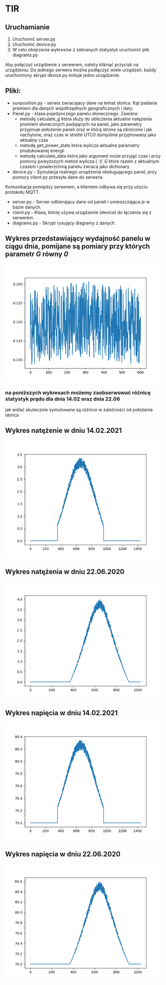 # TIR
## Uruchamianie
1. Uruchomić server.py
2. Uruchomić device.py
3. W celu obejrzenia wykresów z zebranych statystyk uruchomić plik diagrams.py

Aby połączyć urządzenie z serwerem, należy kliknąć przycisk na urządzeniu.
Do jednego serwera można podłączyć wiele urządzeń, 
każdy uruchomiony skrypt device.py imituje jedno urządzenie.

## Pliki:
- sunposition.py - serwis zwracajacy dane na temat słońca. Kąt padania promieni dla danych współrzędnych geograficznych i daty.
- Panel.py - klasa pojedynczego panelu słonecznego. Zawiera:
  - metodę calculate_g która służy do obliczenia aktualne natężenia promieni słonecznych padających na panel, jako parametry przyjmuje położenie paneli oraz w którą strone są obrócone i jak nachylone, oraz czas w strefie UTC0 domyślnie przyjmowany jako aktualny czas 
  - metodę get_power_stats która wylicza aktualne parametry produkowanej energii
  - metodę calculate_data która jako argument może przyjąć czas i przy pomocy powyższych metod wylicza *I, V, G* które razem z aktualnym czasem i powierzchnią panelu zwraca jako dictionary
- device.py - Symulacja realnego urządzenia obsługującego panel, przy pomocy client.py przesyła dane do serwera.

Komunikacja pomiędzy serwerem, a klientem odbywa się przy użyciu protokołu MQTT.

- server.py - Server odbierający dane od paneli i umieszczająca je w bazie danych.
- client.py - Klasa, której używa urządzenie (device) do łączenia się z serwerem.
- diagrams.py - Skrypt rysujący diagramy z danych. 


## Wykres przedstawiający wydajność panelu w ciągu dnia, pomijane są pomiary przy których parametr *G* równy *0*
![efficiency plot](wydajnosc_12_02_2021.png)

### na poniższych wykresach możemy zaobserwować różnicę statystyk prądu dla dnia 14.02 oraz dnia 22.06
jak widać skutecznie symulowane są różnice w zależności od położenia słońca
## Wykres natężenie w dniu 14.02.2021
![napiecie walentynki](natezenie_14_02_2021.png)

## Wykres natężenia w dniu 22.06.2020
![napiecie lato](natezenie_22_06_2020.png)


## Wykres napięcia w dniu 14.02.2021
![napiecie walentynki](napiecie_14_02_2021.png)

## Wykres napięcia w dniu 22.06.2020
![napiecie lato](napiecie_22_06_2020.png)